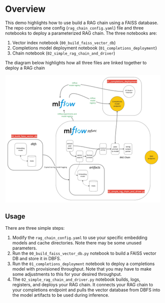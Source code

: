 # Overview
This demo highlights how to use build a RAG chain using a FAISS database. The repo contains one config (`rag_chain_config.yaml`) file and three notebooks to deploy a parameterized RAG chain. The three notebooks are:
1. Vector index notebook (`00_build_faiss_vector_db`)
2. Completions model deployment notebook (`01_completions_deployment`)
3. Chain notebook (`02_simple_rag_chain_and_driver`)

The diagram below highlights how all three files are linked together to deploy a RAG chain

<img src="_resources/architecture.jpg" alt="drawing" width="1000"/>


## Usage
There are three simple steps:
1. Modify the `rag_chain_config.yaml` to use your specific embedding models and cache directories. Note there may be some unused parameters. 
2. Run the `00_build_faiss_vector_db.py` notebook to build a FAISS vector DB and store it in DBFS.
3. Run the `01_completions_deployment` notebook to deploy a completions model with provisioned throughput. Note that you may have to make some adjustments to this for your desired throughput. 
3. The `02_simple_rag_chain_and_driver.py` notebook builds, logs, registers, and deploys your RAG chain. It connects your RAG chain to your completions endpoint and pulls the vector database from DBFS into the model artifacts to be used during inference. 